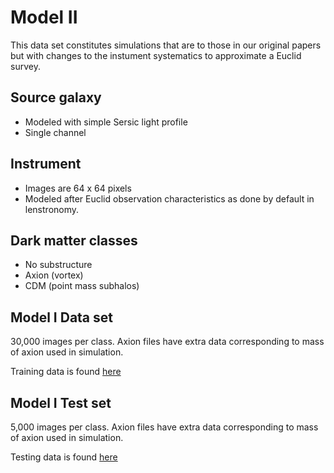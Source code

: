 # Model II

This data set constitutes simulations that are to those in our original papers but with changes to the instument systematics to approximate a Euclid survey.

## Source galaxy
- Modeled with simple Sersic light profile 
- Single channel

## Instrument
- Images are 64 x 64 pixels
- Modeled after Euclid observation characteristics as done by default in lenstronomy.

## Dark matter classes
- No substructure
- Axion (vortex)
- CDM (point mass subhalos)


## Model I Data set

30,000 images per class. Axion files have extra data corresponding to mass of axion used in simulation.

Training data is found [here](https://drive.google.com/file/d/1HYPkdtVUj9xsoGzFDxT4rhl37KmqDCg4/view?usp=sharing)

## Model I Test set

5,000 images per class. Axion files have extra data corresponding to mass of axion used in simulation.

Testing data is found [here]()
